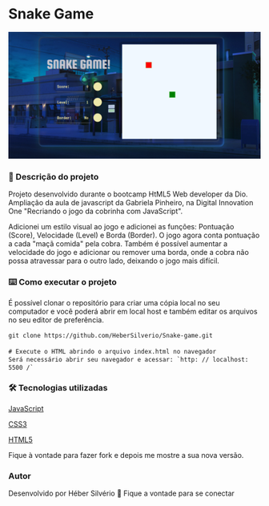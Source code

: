 # Snake Game

![Snake Game](https://raw.githubusercontent.com/HeberSilverio/Snake-game/main/imagens/Snake-game.PNG)

### 🎫 Descrição do projeto

Projeto desenvolvido durante o bootcamp HtML5 Web developer da Dio.
Ampliação da aula de javascript da Gabriela Pinheiro, na Digital Innovation One "Recriando o jogo da cobrinha com JavaScript".

Adicionei um estilo visual ao jogo e adicionei as funções: Pontuação (Score), Velocidade (Level) e Borda (Border). O jogo agora conta pontuação a cada "maçã comida" pela cobra. Também é possível aumentar a velocidade do jogo e adicionar ou remover uma borda, onde a cobra não possa atravessar para o outro lado, deixando o jogo mais difícil.


### ⌨️ Como executar o projeto
É possível clonar o repositório para criar uma cópia local no seu computador e você poderá abrir em local host e também editar os arquivos no seu editor de preferência.

``` Clonando o repositório
git clone https://github.com/HeberSilverio/Snake-game.git

# Execute o HTML abrindo o arquivo index.html no navegador
Será necessário abrir seu navegador e acessar: `http: // localhost: 5500 /`
```

### 🛠️ Tecnologias utilizadas

[JavaScript](http://www.ecma-international.org/ecma-262/6.0/)

[CSS3](https://www.w3schools.com/css/)

[HTML5](https://developer.mozilla.org/pt-BR/docs/Web/HTML/HTML5)

Fique à vontade para fazer fork e depois me mostre a sua nova versão.<br />

### Autor

Desenvolvido por Héber Silvério 👋 Fique a vontade para se conectar





